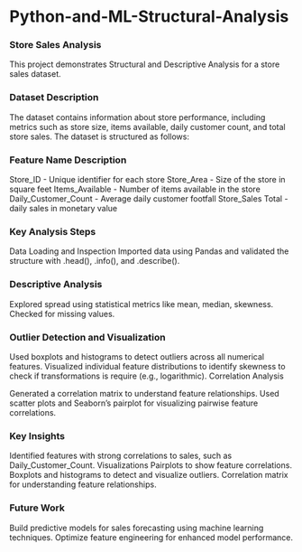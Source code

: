 # Python-and-ML-Structural-Analysis

### Store Sales Analysis
This project demonstrates Structural and Descriptive Analysis for a store sales dataset.
### Dataset Description
The dataset contains information about store performance, including metrics such as store size, items available, daily customer count, and total store sales. The dataset is structured as follows:

### Feature Name	Description
Store_ID	- Unique identifier for each store
Store_Area	- Size of the store in square feet
Items_Available	- Number of items available in the store
Daily_Customer_Count	- Average daily customer footfall
Store_Sales	Total - daily sales in monetary value

### Key Analysis Steps
Data Loading and Inspection
Imported data using Pandas and validated the structure with .head(), .info(), and .describe().

### Descriptive Analysis
Explored spread using statistical metrics like mean, median, skewness.
Checked for missing values.

### Outlier Detection and Visualization
Used boxplots and histograms to detect outliers across all numerical features.
Visualized individual feature distributions to identify skewness to check if transformations is require (e.g., logarithmic).
Correlation Analysis

Generated a correlation matrix to understand feature relationships.
Used scatter plots and Seaborn’s pairplot for visualizing pairwise feature correlations.

### Key Insights
Identified features with strong correlations to sales, such as Daily_Customer_Count.
Visualizations
Pairplots to show feature correlations.
Boxplots and histograms to detect and visualize outliers.
Correlation matrix for understanding feature relationships.


### Future Work
Build predictive models for sales forecasting using machine learning techniques.
Optimize feature engineering for enhanced model performance.
